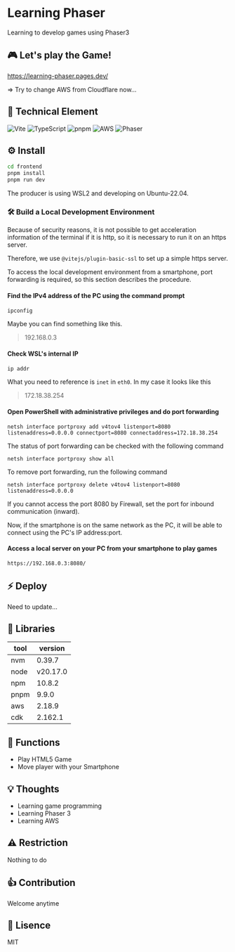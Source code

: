# Learning Phaser
Learning to develop games using Phaser3


## 🎮 Let's play the Game!
https://learning-phaser.pages.dev/

=> Try to change AWS from Cloudflare now...


## 🤖 Technical Element
![Vite](https://img.shields.io/badge/Vite-646CFF?style=for-the-badge&logo=vite&logoColor=white&style=flat)
![TypeScript](https://img.shields.io/badge/TypeScript-007ACC?style=for-the-badge&logo=typescript&logoColor=white&style=flat")
![pnpm](https://img.shields.io/badge/pnpm-yellow?style=for-the-badge&logo=pnpm&logoColor=white&style=flat)
![AWS](https://img.shields.io/badge/AWS-%23FF9900.svg?style=for-the-badge&logo=amazon-web-services&logoColor=white&style=flat)
![Phaser](https://cdn.phaser.io/images/logo/phaser-pixel-medium-flat.png)


## ⚙️ Install
```bash
cd frontend
pnpm install
pnpm run dev
```

The producer is using WSL2 and developing on Ubuntu-22.04.


### 🛠️ Build a Local Development Environment
Because of security reasons, it is not possible to get acceleration information of the terminal if it is http, so it is necessary to run it on an https server.

Therefore, we use `@vitejs/plugin-basic-ssl` to set up a simple https server.

To access the local development environment from a smartphone, port forwarding is required, so this section describes the procedure.


#### Find the IPv4 address of the PC using the command prompt
```bash
ipconfig
```

Maybe you can find something like this.

> 192.168.0.3

#### Check WSL's internal IP
```bash
ip addr
```

What you need to reference is `inet` in `eth0`. In my case it looks like this

> 172.18.38.254

#### Open PowerShell with administrative privileges and do port forwarding
```shell
netsh interface portproxy add v4tov4 listenport=8080 listenaddress=0.0.0.0 connectport=8080 connectaddress=172.18.38.254
```

The status of port forwarding can be checked with the following command

```shell
netsh interface portproxy show all
```

To remove port forwarding, run the following command

```shell
netsh interface portproxy delete v4tov4 listenport=8080 listenaddress=0.0.0.0
```

If you cannot access the port 8080 by Firewall, set the port for inbound communication (inward).

Now, if the smartphone is on the same network as the PC, it will be able to connect using the PC's IP address:port.

#### Access a local server on your PC from your smartphone to play games
```bash
https://192.168.0.3:8080/
```


## ⚡️ Deploy
Need to update...


## 🧬 Libraries
| tool | version |
| --- | --- |
| nvm | 0.39.7 |
| node | v20.17.0 |
| npm | 10.8.2 |
| pnpm | 9.9.0 |
| aws | 2.18.9 |
| cdk | 2.162.1 |


## 🎯 Functions
- Play HTML5 Game
- Move player with your Smartphone


## 💡 Thoughts
- Learning game programming
- Learning Phaser 3
- Learning AWS


## ⚠️ Restriction
Nothing to do


## 👍 Contribution
Welcome anytime


## 📄 Lisence
MIT
